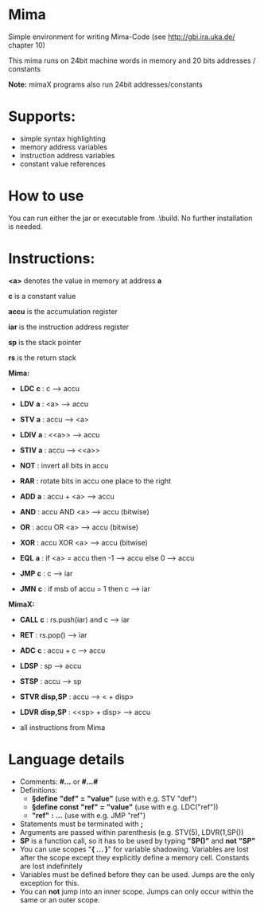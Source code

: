 # Mima
Simple environment for writing Mima-Code (see <http://gbi.ira.uka.de/> chapter 10)

This mima runs on 24bit machine words in memory and 20 bits addresses / constants

__Note:__ mimaX programs also run 24bit addresses/constants

# Supports:
- simple syntax highlighting
- memory address variables
- instruction address variables
- constant value references

# How to use
You can run either the jar or executable from .\build. No further installation is needed.

# Instructions:

__<a\>__ denotes the value in memory at address __a__

__c__ is a constant value

__accu__ is the accumulation register

__iar__ is the instruction address register

__sp__ is the stack pointer

__rs__ is the return stack

__Mima:__

- __LDC__ __c__ : c  ⟶  accu
- __LDV__ __a__ : <a\> ⟶ accu
- __STV__ __a__ : accu ⟶ <a\>
- __LDIV__ __a__ : <<a\>\> ⟶ accu
- __STIV__ __a__ : accu ⟶ <<a\>\>

- __NOT__ : invert all bits in accu
- __RAR__ : rotate bits in accu one place to the right

- __ADD__ __a__ : accu + <a\> ⟶ accu
- __AND__ : accu AND <a\> ⟶ accu (bitwise)
- __OR__ : accu OR <a\> ⟶ accu (bitwise)
- __XOR__ : accu XOR <a\> ⟶ accu (bitwise)
- __EQL__ __a__ : if <a\> = accu then -1 ⟶ accu else 0 ⟶ accu

- __JMP__ __c__ : c ⟶ iar
- __JMN__ __c__ : if msb of accu = 1 then c ⟶ iar

__MimaX:__

- __CALL__ __c__ : rs.push(iar) and c ⟶ iar
- __RET__ : rs.pop() ⟶ iar

- __ADC__ __c__ : accu + c ⟶ accu

- __LDSP__ : sp ⟶ accu
- __STSP__ : accu ⟶ sp

- __STVR__ __disp,SP__ : accu ⟶ <<sp> + disp>
- __LDVR__ __disp,SP__ : <<sp\> + disp\> ⟶ accu

- all instructions from Mima

# Language details

- Comments: __#...__ or __#...#__
- Definitions:
    - __§define__ __"def"__ __=__ __"value"__ (use with e.g. STV "def")
    - __§define__ __const__ __"ref"__ __=__ __"value"__ (use with e.g. LDC("ref"))
    - __"ref"__ __:__ __...__ (use with e.g. JMP "ref")
- Statements must be terminated with __;__
- Arguments are passed within parenthesis (e.g. STV(5), LDVR(1,SP())
- __SP__ is a function call, so it has to be used by typing __"SP()"__ and **not** __"SP"__
- You can use scopes "__{ ... }__" for variable shadowing.
  Variables are lost after the scope except they explicitly define a memory cell.
  Constants are lost indefinitely
- Variables must be defined before they can be used. Jumps are the only exception for this.
- You can **not** jump into an inner scope. Jumps can only occur within the same or an outer scope.


